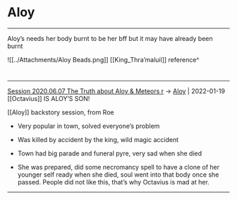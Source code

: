 # Aloy

---

Aloy’s needs her body burnt to be her bff but it may have already been burnt

![[../Attachments/Aloy Beads.png]] 
[[King_Thra’maluil]] reference^

#
---

[Session 2020.06.07 The Truth about Aloy & Meteors r](../sessions/notes_matteo_brianedit/Session%202020.06.07%20The%20Truth%20about%20Aloy%20&%20Meteors%20r.md) -> [Aloy](TheWik-main/people/Aloy.md) | 2022-01-19
[[Octavius]] IS ALOY’S SON!

[[Aloy]] backstory session, from Roe

-   Very popular in town, solved everyone’s problem
    
-   Was killed by accident by the king, wild magic accident
    
-   Town had big parade and funeral pyre, very sad when she died
    
-   She was prepared, did some necromancy spell to have a clone of her younger self ready when she died, soul went into that body once she passed. People did not like this, that’s why Octavius is mad at her.

---
